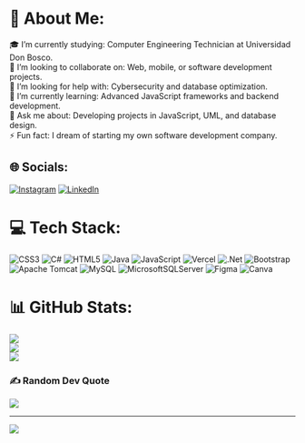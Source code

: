# 💫 About Me:
🎓 I’m currently studying: Computer Engineering Technician at Universidad Don Bosco.<br>🤝 I’m looking to collaborate on: Web, mobile, or software development projects.<br>🤲 I’m looking for help with: Cybersecurity and database optimization.<br>🌱 I’m currently learning: Advanced JavaScript frameworks and backend development.<br>💬 Ask me about: Developing projects in JavaScript, UML, and database design.<br>⚡ Fun fact: I dream of starting my own software development company.


## 🌐 Socials:
[![Instagram](https://img.shields.io/badge/Instagram-%23E4405F.svg?logo=Instagram&logoColor=white)](https://instagram.com/https://www.instagram.com/elmer_cruz44/) [![LinkedIn](https://img.shields.io/badge/LinkedIn-%230077B5.svg?logo=linkedin&logoColor=white)](https://linkedin.com/in/www.linkedin.com/in/elmer-cruz06) 

# 💻 Tech Stack:
![CSS3](https://img.shields.io/badge/css3-%231572B6.svg?style=for-the-badge&logo=css3&logoColor=white) ![C#](https://img.shields.io/badge/c%23-%23239120.svg?style=for-the-badge&logo=csharp&logoColor=white) ![HTML5](https://img.shields.io/badge/html5-%23E34F26.svg?style=for-the-badge&logo=html5&logoColor=white) ![Java](https://img.shields.io/badge/java-%23ED8B00.svg?style=for-the-badge&logo=openjdk&logoColor=white) ![JavaScript](https://img.shields.io/badge/javascript-%23323330.svg?style=for-the-badge&logo=javascript&logoColor=%23F7DF1E) ![Vercel](https://img.shields.io/badge/vercel-%23000000.svg?style=for-the-badge&logo=vercel&logoColor=white) ![.Net](https://img.shields.io/badge/.NET-5C2D91?style=for-the-badge&logo=.net&logoColor=white) ![Bootstrap](https://img.shields.io/badge/bootstrap-%238511FA.svg?style=for-the-badge&logo=bootstrap&logoColor=white) ![Apache Tomcat](https://img.shields.io/badge/apache%20tomcat-%23F8DC75.svg?style=for-the-badge&logo=apache-tomcat&logoColor=black) ![MySQL](https://img.shields.io/badge/mysql-4479A1.svg?style=for-the-badge&logo=mysql&logoColor=white) ![MicrosoftSQLServer](https://img.shields.io/badge/Microsoft%20SQL%20Server-CC2927?style=for-the-badge&logo=microsoft%20sql%20server&logoColor=white) ![Figma](https://img.shields.io/badge/figma-%23F24E1E.svg?style=for-the-badge&logo=figma&logoColor=white) ![Canva](https://img.shields.io/badge/Canva-%2300C4CC.svg?style=for-the-badge&logo=Canva&logoColor=white)
# 📊 GitHub Stats:
![](https://github-readme-stats.vercel.app/api?username=AntonySP2&theme=dark&hide_border=false&include_all_commits=false&count_private=false)<br/>
![](https://github-readme-streak-stats.herokuapp.com/?user=AntonySP2&theme=dark&hide_border=false)<br/>
![](https://github-readme-stats.vercel.app/api/top-langs/?username=AntonySP2&theme=dark&hide_border=false&include_all_commits=false&count_private=false&layout=compact)

### ✍️ Random Dev Quote
![](https://quotes-github-readme.vercel.app/api?type=horizontal&theme=radical)

---
[![](https://visitcount.itsvg.in/api?id=AntonySP2&icon=0&color=1)](https://visitcount.itsvg.in)

<!-- Proudly created with GPRM ( https://gprm.itsvg.in ) -->
